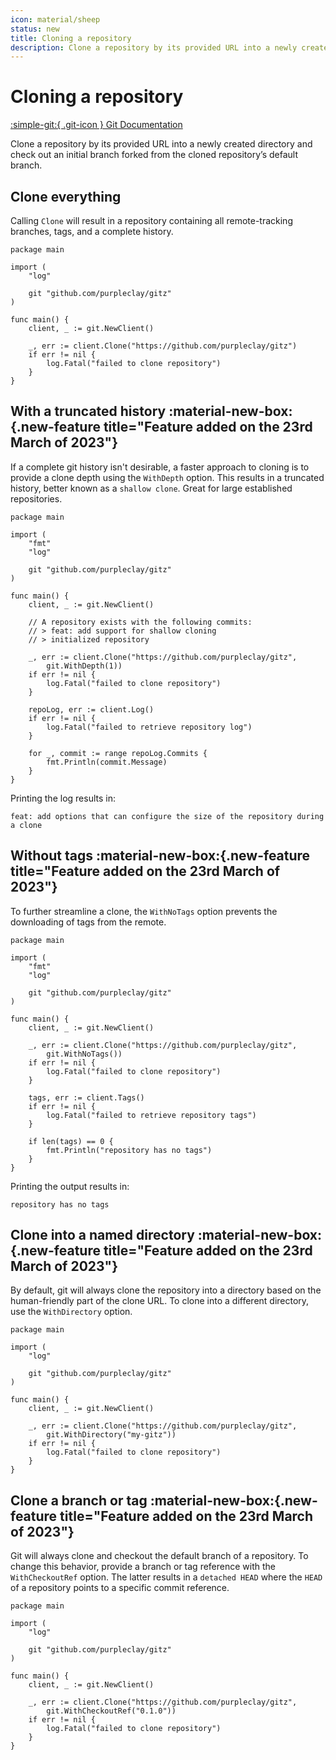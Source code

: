 ```yaml
---
icon: material/sheep
status: new
title: Cloning a repository
description: Clone a repository by its provided URL into a newly created directory
---
```


# Cloning a repository

[:simple-git:{ .git-icon } Git Documentation](https://git-scm.com/docs/git-clone)

Clone a repository by its provided URL into a newly created directory and check out an initial branch forked from the cloned repository’s default branch.

## Clone everything

Calling `Clone` will result in a repository containing all remote-tracking branches, tags, and a complete history.

```{ .go .select linenums="1" }
package main

import (
    "log"

    git "github.com/purpleclay/gitz"
)

func main() {
    client, _ := git.NewClient()

    _, err := client.Clone("https://github.com/purpleclay/gitz")
    if err != nil {
        log.Fatal("failed to clone repository")
    }
}
```

## With a truncated history :material-new-box:{.new-feature title="Feature added on the 23rd March of 2023"}

If a complete git history isn't desirable, a faster approach to cloning is to provide a clone depth using the `WithDepth` option. This results in a truncated history, better known as a `shallow clone`. Great for large established repositories.

```{ .go .select linenums="1" }
package main

import (
    "fmt"
    "log"

    git "github.com/purpleclay/gitz"
)

func main() {
    client, _ := git.NewClient()

    // A repository exists with the following commits:
    // > feat: add support for shallow cloning
    // > initialized repository

    _, err := client.Clone("https://github.com/purpleclay/gitz",
        git.WithDepth(1))
    if err != nil {
        log.Fatal("failed to clone repository")
    }

    repoLog, err := client.Log()
    if err != nil {
        log.Fatal("failed to retrieve repository log")
    }

    for _, commit := range repoLog.Commits {
        fmt.Println(commit.Message)
    }
}
```

Printing the log results in:

```text
feat: add options that can configure the size of the repository during a clone
```

## Without tags :material-new-box:{.new-feature title="Feature added on the 23rd March of 2023"}

To further streamline a clone, the `WithNoTags` option prevents the downloading of tags from the remote.

```{ .go .select linenums="1" }
package main

import (
    "fmt"
    "log"

    git "github.com/purpleclay/gitz"
)

func main() {
    client, _ := git.NewClient()

    _, err := client.Clone("https://github.com/purpleclay/gitz",
        git.WithNoTags())
    if err != nil {
        log.Fatal("failed to clone repository")
    }

    tags, err := client.Tags()
    if err != nil {
        log.Fatal("failed to retrieve repository tags")
    }

    if len(tags) == 0 {
        fmt.Println("repository has no tags")
    }
}
```

Printing the output results in:

```text
repository has no tags
```

## Clone into a named directory :material-new-box:{.new-feature title="Feature added on the 23rd March of 2023"}

By default, git will always clone the repository into a directory based on the human-friendly part of the clone URL. To clone into a different directory, use the `WithDirectory` option.

```{ .go .select linenums="1" }
package main

import (
    "log"

    git "github.com/purpleclay/gitz"
)

func main() {
    client, _ := git.NewClient()

    _, err := client.Clone("https://github.com/purpleclay/gitz",
        git.WithDirectory("my-gitz"))
    if err != nil {
        log.Fatal("failed to clone repository")
    }
}
```

## Clone a branch or tag :material-new-box:{.new-feature title="Feature added on the 23rd March of 2023"}

Git will always clone and checkout the default branch of a repository. To change this behavior, provide a branch or tag reference with the `WithCheckoutRef` option. The latter results in a `detached HEAD` where the `HEAD` of a repository points to a specific commit reference.

```{ .go .select linenums="1" }
package main

import (
    "log"

    git "github.com/purpleclay/gitz"
)

func main() {
    client, _ := git.NewClient()

    _, err := client.Clone("https://github.com/purpleclay/gitz",
        git.WithCheckoutRef("0.1.0"))
    if err != nil {
        log.Fatal("failed to clone repository")
    }
}
```
